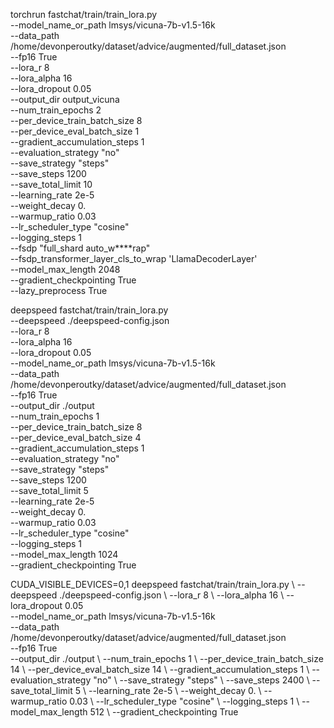 torchrun fastchat/train/train_lora.py \
    --model_name_or_path lmsys/vicuna-7b-v1.5-16k \
    --data_path /home/devonperoutky/dataset/advice/augmented/full_dataset.json \
    --fp16 True \
    --lora_r 8 \
    --lora_alpha 16 \
    --lora_dropout 0.05 \
    --output_dir output_vicuna \
    --num_train_epochs 2 \
    --per_device_train_batch_size 8 \
    --per_device_eval_batch_size 1 \
    --gradient_accumulation_steps 1 \
    --evaluation_strategy "no" \
    --save_strategy "steps" \
    --save_steps 1200 \
    --save_total_limit 10 \
    --learning_rate 2e-5 \
    --weight_decay 0. \
    --warmup_ratio 0.03 \
    --lr_scheduler_type "cosine" \
    --logging_steps 1 \
    --fsdp "full_shard auto_w****rap" \
    --fsdp_transformer_layer_cls_to_wrap 'LlamaDecoderLayer' \
    --model_max_length 2048 \
    --gradient_checkpointing True \
    --lazy_preprocess True

deepspeed fastchat/train/train_lora.py \
    --deepspeed ./deepspeed-config.json \
    --lora_r 8 \
    --lora_alpha 16 \
    --lora_dropout 0.05 \
    --model_name_or_path lmsys/vicuna-7b-v1.5-16k \
    --data_path /home/devonperoutky/dataset/advice/augmented/full_dataset.json \
    --fp16 True \
    --output_dir ./output \
    --num_train_epochs 1 \
    --per_device_train_batch_size 8 \
    --per_device_eval_batch_size 4 \
    --gradient_accumulation_steps 1\
    --evaluation_strategy "no" \
    --save_strategy "steps" \
    --save_steps 1200 \
    --save_total_limit 5 \
    --learning_rate 2e-5 \
    --weight_decay 0. \
    --warmup_ratio 0.03 \
    --lr_scheduler_type "cosine" \
    --logging_steps 1 \
    --model_max_length 1024 \
    --gradient_checkpointing True


CUDA_VISIBLE_DEVICES=0,1
deepspeed fastchat/train/train_lora.py \ 
  --deepspeed ./deepspeed-config.json \ 
  --lora_r 8 \ 
  --lora_alpha 16 \ 
  --lora_dropout 0.05 \
  --model_name_or_path lmsys/vicuna-7b-v1.5-16k \
  --data_path /home/devonperoutky/dataset/advice/augmented/full_dataset.json \
  --fp16 True \
  --output_dir ./output \ 
  --num_train_epochs 1 \ 
  --per_device_train_batch_size 14 \ 
  --per_device_eval_batch_size 14 \ 
  --gradient_accumulation_steps 1 \ 
  --evaluation_strategy "no" \ 
  --save_strategy "steps" \ 
  --save_steps 2400 \ 
  --save_total_limit 5 \ 
  --learning_rate 2e-5 \ 
  --weight_decay 0. \ 
  --warmup_ratio 0.03 \ 
  --lr_scheduler_type "cosine" \ 
  --logging_steps 1 \ 
  --model_max_length 512 \ 
  --gradient_checkpointing True 
